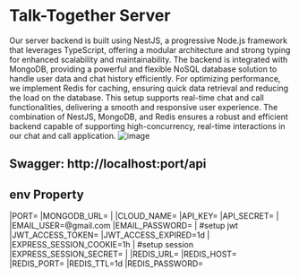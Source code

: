 # Talk-Together Server
Our server backend is built using NestJS, a progressive Node.js framework that leverages TypeScript, offering a modular architecture and strong typing for enhanced scalability and maintainability. The backend is integrated with MongoDB, providing a powerful and flexible NoSQL database solution to handle user data and chat history efficiently. For optimizing performance, we implement Redis for caching, ensuring quick data retrieval and reducing the load on the database. This setup supports real-time chat and call functionalities, delivering a smooth and responsive user experience. The combination of NestJS, MongoDB, and Redis ensures a robust and efficient backend capable of supporting high-concurrency, real-time interactions in our chat and call application.
![image](https://github.com/user-attachments/assets/8cee48bf-8769-4b4d-a7ee-d9cae433ef52)

## Swagger: http://localhost:port/api

## env Property
|PORT=
|MONGODB_URL=
|
|CLOUD_NAME=
|API_KEY=
|API_SECRET=
|
|EMAIL_USER=@gmail.com
|EMAIL_PASSWORD=
|
#setup jwt
|JWT_ACCESS_TOKEN=
|JWT_ACCESS_EXPIRED=1d
|
|EXPRESS_SESSION_COOKIE=1h
|
#setup session
|EXPRESS_SESSION_SECRET=
|
|REDIS_URL=
|REDIS_HOST=
|REDIS_PORT=
|REDIS_TTL=1d
|REDIS_PASSWORD=

